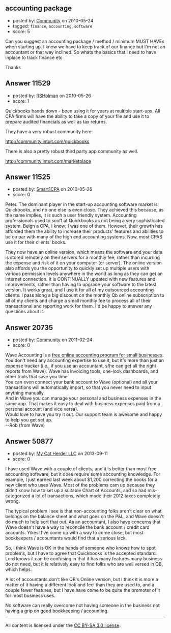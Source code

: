 ## accounting package

- posted by: [Community](https://stackexchange.com/users/-1/-1-community) on 2010-05-24
- tagged: `finance`, `accounting`, `software`
- score: 5

Can you suggest an  accounting package / method / minimum MUST HAVEs when starting up. I know we have to keep track of our finance but I'm not an accountant or that way inclined. So whats the basics that I need to have inplace to track finance etc

Thanks


## Answer 11529

- posted by: [RSHolman](https://stackexchange.com/users/-1/1462-rsholman) on 2010-05-26
- score: 1

<p>Quickbooks hands down - been using it for years at multiple start-ups.  All CPA firms will have the ability to take a copy of your file and use it to prepare audited financials as well as tax returns.</p>

<p>They have a very robust community here:</p>

<p><a href="http://community.intuit.com/quickbooks" rel="nofollow">http://community.intuit.com/quickbooks</a></p>

<p>There is also a pretty robust third party app community as well.</p>

<p><a href="http://community.intuit.com/marketplace" rel="nofollow">http://community.intuit.com/marketplace</a></p>



## Answer 11525

- posted by: [Smart1CPA](https://stackexchange.com/users/-1/3488-smart1cpa) on 2010-05-26
- score: 0

Peter.  The dominant player in the start-up accounting software market is Quickbooks, and no one else is even close.  They achieved this because, as the name implies, it is such a user friendly system.  Accounting professionals used to scoff at Quickbooks as not being a very sophisticated system. Beign a CPA, I know; I was one of them.  However, their growth has afforded them the ability to increase their products' features and abilities to be on par with many of the high end accounting systems. Now, most CPAS use it for their clients' books. 

They now have an online version, which means the software and your data is stored remotely on their servers for a monthly fee, rather than incurring the expense and risk of it on your computer (or server).  The online version also affords you the opportunity to quickly set up multiple users with various permission levels anywhere in the world as long as they can get an internet connection.  It is CONTINUALLY updated with new features and improvements, rather than having to upgrade your software to the latest version.  It works great, and I use it for all of my outsourced accounting clients.  I pass along a big discount on the monthly Qb online subscription to all of my clients and charge a small monthly fee to process all of their transactional and reporting work for them.  I'd be happy to answer any questions about it.


## Answer 20735

- posted by: [Community](https://stackexchange.com/users/-1/-1-community) on 2011-02-24
- score: 0

Wave Accounting is a <a href="http://waveaccounting.com">free online accounting program for small businesses</a>. You don't need any accounting expertise to use it, but it's more than just an expense tracker (i.e., if you use an accountant, s/he can get all the right reports from Wave). Wave has invoicing tools, one-look dashboards, and other tools that save you time. <br />
You can even connect your bank account to Wave (optional) and all your transactions will automatically import, so that you never need to input anything manually. <br />
And in Wave you can manage your personal and business expenses in the same app. That makes it easy to deal with business expenses paid from a personal account (and vice versa). <br />
Would love to have you try it out. Our support team is awesome and happy to help you get set up. <br />
--Rob (from Wave)


## Answer 50877

- posted by: [My Cat Herder LLC](https://stackexchange.com/users/-1/27810-my-cat-herder-llc) on 2013-09-11
- score: 0

I have used Wave with a couple of clients, and it is better than most free accounting software, but it does require some accounting knowledge.  For example, I just earned last week about $1,200 correcting the books for a new client who uses Wave.  Most of the problems cam up because they didn't know how to set up a suitable Chart of Accounts, and so had mis-categorized a lot of transactions, which made their 2012 taxes completely wrong.  

The typical problem I see is that non-accounting folks aren't clear on what belongs on the balance sheet and what goes on the P&L, and Wave doesn't do much to help sort that out.  As an accountant, I also have concerns that Wave doesn't have a way to reconcile the bank account / credit card accounts.  Yikes! I've come up with a way to come close, but most bookkeepers / accountants would find that a serious lack.

So, I think Wave is OK in the hands of someone who knows how to spot problems, but I have to agree that Quickbooks is the accepted standard. Lord knows it can be confusing in that it has many features many business do not need, but it is relatively easy to find folks who are well versed in QB, which helps.  

A lot of accountants don't like QB's Online version, but I think it is more a matter of it having a different look and feel than they are used to, and a couple fewer features, but I have have come to be quite the promoter of it for most business uses.  

No software can really overcome not having someone in the business not having a grip on good bookkeeping / accounting.  



---

All content is licensed under the [CC BY-SA 3.0 license](https://creativecommons.org/licenses/by-sa/3.0/).
